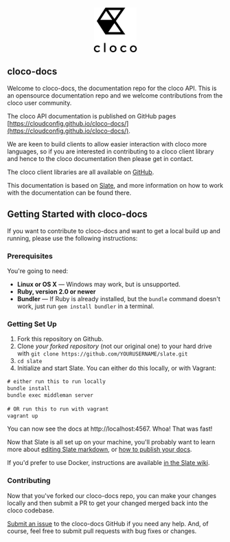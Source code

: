 <p align="center">
  <img src="https://raw.githubusercontent.com/cloudconfig/cloco-docs/master/source/images/logo.png" width="100" height="104" />
</p>

cloco-docs
------------------------------

Welcome to cloco-docs, the documentation repo for the cloco API.  This is an opensource documentation repo and we welcome contributions from the cloco user community.

The cloco API documentation is published on GitHub pages [https://cloudconfig.github.io/cloco-docs/](https://cloudconfig.github.io/cloco-docs/).

We are keen to build clients to allow easier interaction with cloco more languages, so if you are interested in contributing to a cloco client library and hence to the cloco documentation then please get in contact.

The cloco client libraries are all available on [GitHub](https://github.com/cloudconfig).

This documentation is based on [Slate](https://github.com/lord/slate), and more information on how to work with the documentation can be found there.

Getting Started with cloco-docs
------------------------------

If you want to contribute to cloco-docs and want to get a local build up and running, please use the following instructions:

### Prerequisites

You're going to need:

 - **Linux or OS X** — Windows may work, but is unsupported.
 - **Ruby, version 2.0 or newer**
 - **Bundler** — If Ruby is already installed, but the `bundle` command doesn't work, just run `gem install bundler` in a terminal.

### Getting Set Up

1. Fork this repository on Github.
2. Clone *your forked repository* (not our original one) to your hard drive with `git clone https://github.com/YOURUSERNAME/slate.git`
3. `cd slate`
4. Initialize and start Slate. You can either do this locally, or with Vagrant:

```shell
# either run this to run locally
bundle install
bundle exec middleman server

# OR run this to run with vagrant
vagrant up
```

You can now see the docs at http://localhost:4567. Whoa! That was fast!

Now that Slate is all set up on your machine, you'll probably want to learn more about [editing Slate markdown](https://github.com/lord/slate/wiki/Markdown-Syntax), or [how to publish your docs](https://github.com/lord/slate/wiki/Deploying-Slate).

If you'd prefer to use Docker, instructions are available [in the Slate wiki](https://github.com/lord/slate/wiki/Docker).

### Contributing

Now that you've forked our cloco-docs repo, you can make your changes locally and then submit a PR to get your changed merged back into the cloco codebase.  

[Submit an issue](https://github.com/cloudconfig/cloco-docs/issues) to the cloco-docs GitHub if you need any help. And, of course, feel free to submit pull requests with bug fixes or changes.
